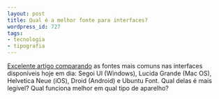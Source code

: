 ```yaml
---
layout: post
title: Qual é a melhor fonte para interfaces?
wordpress_id: 727
tags:
- tecnologia
- tipografia
---
```


[Excelente artigo comparando](http://www.design-by-izo.com/2011/10/18/what-should-i-look-for-in-a-ui-typeface/) as fontes mais comuns nas interfaces disponíveis hoje em dia: Segoi UI (Windows), Lucida Grande (Mac OS), Helvetica Neue (iOS), Droid (Android) e Ubuntu Font. Qual delas é mais legível? Qual funciona melhor em qual tipo de aparelho?
